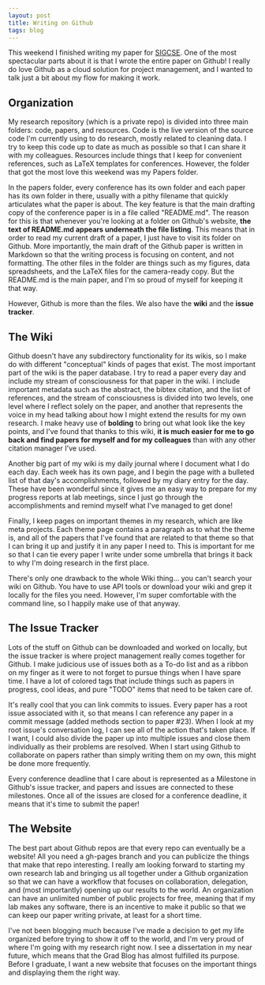 ```yaml
---
layout: post
title: Writing on Github
tags: blog
---
```


This weekend I finished writing my paper for [SIGCSE][]. One of the most spectacular parts about it is that I wrote the entire paper on Github! I really do love Github as a cloud solution for project management, and I wanted to talk just a bit about my flow for making it work.

Organization
------------
My research repository (which is a private repo) is divided into three main folders: code, papers, and resources. Code is the live version of the source code I'm currently using to do research, mostly related to cleaning data. I try to keep this code up to date as much as possible so that I can share it with my colleagues. Resources include things that I keep for convenient references, such as LaTeX templates for conferences. However, the folder that got the most love this weekend was my Papers folder.

In the papers folder, every conference has its own folder and each paper has its own folder in there, usually with a pithy filename that quickly articulates what the paper is about. The key feature is that the main drafting copy of the conference paper is in a file called "README.md". The reason for this is that whenever you're looking at a folder on Github's website, **the text of README.md appears underneath the file listing**. This means that in order to read my current draft of a paper, I just have to visit its folder on Github. More importantly, the main draft of the Github paper is written in Markdown so that the writing process is focusing on content, and not formatting. The other files in the folder are things such as my figures, data spreadsheets, and the LaTeX files for the camera-ready copy. But the README.md is the main paper, and I'm so proud of myself for keeping it that way.

However, Github is more than the files. We also have the **wiki** and the **issue tracker**.

The Wiki
--------
Github doesn't have any subdirectory functionality for its wikis, so I make do with different "conceptual" kinds of pages that exist. The most important part of the wiki is the paper database. I try to read a paper every day and include my stream of consciousness for that paper in the wiki. I include important metadata such as the abstract, the bibtex citation, and the list of references, and the stream of consciousness is divided into two levels, one level where I reflect solely on the paper, and another that represents the voice in my head talking about how I might extend the results for my own research. I make heavy use of **bolding** to bring out what look like the key points, and I've found that thanks to this wiki, **it is much easier for me to go back and find papers for myself and for my colleagues** than with any other citation manager I've used.

Another big part of my wiki is my daily journal where I document what I do each day. Each week has its own page, and I begin the page with a bulleted list of that day's accomplishments, followed by my diary entry for the day. These have been wonderful since it gives me an easy way to prepare for my progress reports at lab meetings, since I just go through the accomplishments and remind myself what I've managed to get done!

Finally, I keep pages on important themes in my research, which are like meta projects. Each theme page contains a paragraph as to what the theme is, and all of the papers that I've found that are related to that theme so that I can bring it up and justify it in any paper I need to. This is important for me so that I can tie every paper I write under some umbrella that brings it back to why I'm doing research in the first place.

There's only one drawback to the whole Wiki thing... you can't search your wiki on Github. You have to use API tools or download your wiki and grep it locally for the files you need. However, I'm super comfortable with the command line, so I happily make use of that anyway.

The Issue Tracker
-----------------
Lots of the stuff on Github can be downloaded and worked on locally, but the issue tracker is where project management really comes together for Github. I make judicious use of issues both as a To-do list and as a ribbon on my finger as it were to not forget to pursue things when I have spare time. I have a lot of colored tags that include things such as papers in progress, cool ideas, and pure "TODO" items that need to be taken care of.

It's really cool that you can link commits to issues. Every paper has a root issue associated with it, so that means I can reference any paper in a commit message (added methods section to paper #23). When I look at my root issue's conversation log, I can see all of the action that's taken place. If I want, I could also divide the paper up into multiple issues and close them individually as their problems are resolved. When I start using Github to collaborate on papers rather than simply writing them on my own, this might be done more frequently.

Every conference deadline that I care about is represented as a Milestone in Github's issue tracker, and papers and issues are connected to these milestones. Once all of the issues are closed for a conference deadline, it means that it's time to submit the paper!

The Website
-----------
The best part about Github repos are that every repo can eventually be a website! All you need a gh-pages branch and you can publicize the things that make that repo interesting. I really am looking forward to starting my own research lab and bringing us all together under a Github organization so that we can have a workflow that focuses on collaboration, delegation, and (most importantly) opening up our results to the world. An organization can have an unlimited number of public projects for free, meaning that if my lab makes any software, there is an incentive to make it public so that we can keep our paper writing private, at least for a short time.

I've not been blogging much because I've made a decision to get my life organized before trying to show it off to the world, and I'm very proud of where I'm going with my research right now. I see a dissertation in my near future, which means that the Grad Blog has almost fulfilled its purpose. Before I graduate, I want a new website that focuses on the important things and displaying them the right way.

[SIGCSE]: http://sigcse2015.sigcse.org/
